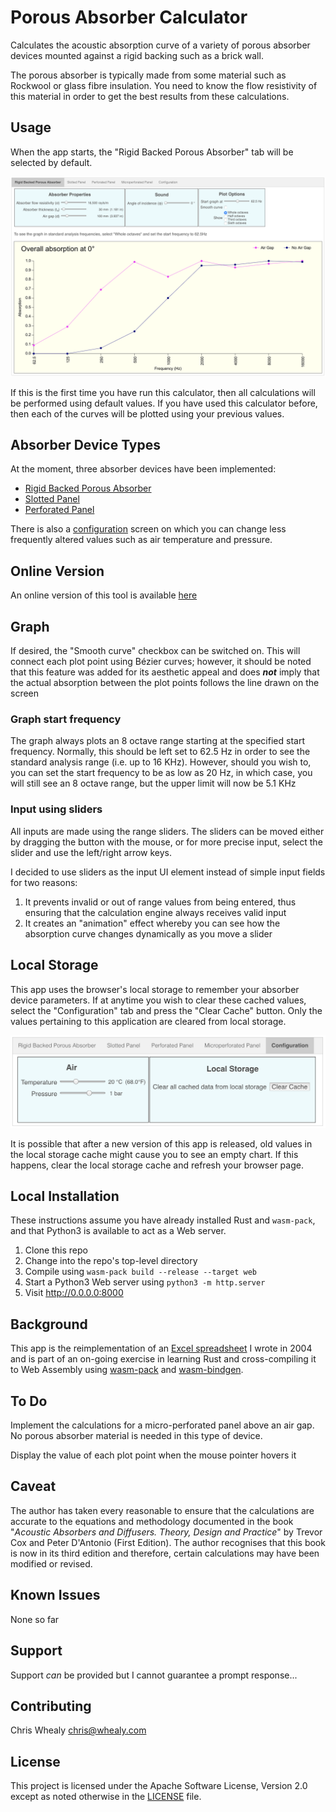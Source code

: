<a name="top"></a>
# Porous Absorber Calculator

Calculates the acoustic absorption curve of a variety of porous absorber devices mounted against a rigid backing such as a brick wall.

The porous absorber is typically made from some material such as Rockwool or glass fibre insulation.  You need to know the flow resistivity of this material in order to get the best results from these calculations.



<!--------------------------------------------------------------------------------------------------------------------->
<a name="usage"></a>
## Usage

When the app starts, the "Rigid Backed Porous Absorber" tab will be selected by default.

![Screen shot](./img/rb_porous_absorber_screen.png)

If this is the first time you have run this calculator, then all calculations will be performed using default values.  If you have used this calculator before, then each of the curves will be plotted using your previous values.



<!--------------------------------------------------------------------------------------------------------------------->
<a name="device-types"></a>
## Absorber Device Types

At the moment, three absorber devices have been implemented:

* [Rigid Backed Porous Absorber](./docs/rb_porous_absorber.md)
* [Slotted Panel](./docs/slotted_panel.md)
* [Perforated Panel](./docs/perforated_panel.md)

There is also a [configuration](./docs/configuration.md) screen on which you can change less frequently altered values such as air temperature and pressure.


<!--------------------------------------------------------------------------------------------------------------------->
<a name="online-version"></a>
## Online Version

An online version of this tool is available [here](http://whealy.com/acoustics/PA_Calculator/index.html)



<!--------------------------------------------------------------------------------------------------------------------->
<a name="graph"></a>
## Graph

If desired, the "Smooth curve" checkbox can be switched on.  This will connect each plot point using Bézier curves; however, it should be noted that this feature was added for its aesthetic appeal and does ***not*** imply that the actual absorption between the plot points follows the line drawn on the screen


### Graph start frequency

The graph always plots an 8 octave range starting at the specified start frequency.  Normally, this should be left set to 62.5 Hz in order to see the standard analysis range (i.e. up to 16 KHz).  However, should you wish to, you can set the start frequency to be as low as 20 Hz, in which case, you will still see an 8 octave range, but the upper limit will now be 5.1 KHz

### Input using sliders

All inputs are made using the range sliders.  The sliders can be moved either by dragging the button with the mouse, or for more precise input, select the slider and use the left/right arrow keys.

I decided to use sliders as the input UI element instead of simple input fields for two reasons:

1. It prevents invalid or out of range values from being entered, thus ensuring that the calculation engine always receives valid input
2. It creates an "animation" effect whereby you can see how the absorption curve changes dynamically as you move a slider



<!--------------------------------------------------------------------------------------------------------------------->
<a name="local-storage"></a>
## Local Storage

This app uses the browser's local storage to remember your absorber device parameters.  If at anytime you wish to clear these cached values, select the "Configuration" tab and press the "Clear Cache" button.  Only the values pertaining to this application are cleared from local storage.

![Configuration](./img/configuration_screen.png)

It is possible that after a new version of this app is released, old values in the local storage cache might cause you to see an empty chart.  If this happens, clear the local storage cache and refresh your browser page.



<!--------------------------------------------------------------------------------------------------------------------->
<a name="local-installation"></a>
## Local Installation

These instructions assume you have already installed Rust and `wasm-pack`, and that Python3 is available to act as a Web server.

1. Clone this repo
2. Change into the repo's top-level directory
3. Compile using `wasm-pack build --release --target web`
4. Start a Python3 Web server using `python3 -m http.server`
5. Visit <http://0.0.0.0:8000>



<!--------------------------------------------------------------------------------------------------------------------->
<a name="background"></a>
## Background

This app is the reimplementation of an [Excel spreadsheet](http://whealy.com/acoustics/Porous.html) I wrote in 2004 and is part of an on-going exercise in learning Rust and cross-compiling it to Web Assembly using [wasm-pack](https://rustwasm.github.io/wasm-pack/installer/) and [wasm-bindgen](https://rustwasm.github.io/wasm-bindgen/introduction.html).



<!--------------------------------------------------------------------------------------------------------------------->
<a name="to-do"></a>
## To Do

Implement the calculations for a micro-perforated panel above an air gap.  No porous absorber material is needed in this type of device.

Display the value of each plot point when the mouse pointer hovers it



<!--------------------------------------------------------------------------------------------------------------------->
<a name="caveat"></a>
## Caveat

The author has taken every reasonable to ensure that the calculations are accurate to the equations and methodology documented in the book "*Acoustic Absorbers and Diffusers.  Theory, Design and Practice*" by Trevor Cox and Peter D'Antonio (First Edition).  The author recognises that this book is now in its third edition and therefore, certain calculations may have been modified or revised.



<!--------------------------------------------------------------------------------------------------------------------->
<a name="known-issues"></a>
## Known Issues

None so far



<!--------------------------------------------------------------------------------------------------------------------->
<a name="support"></a>
## Support

Support *can* be provided but I cannot guarantee a prompt response...



<!--------------------------------------------------------------------------------------------------------------------->
<a name="contributing"></a>
## Contributing

Chris Whealy  <chris@whealy.com>



<!--------------------------------------------------------------------------------------------------------------------->
<a name="license"></a>
## License

This project is licensed under the Apache Software License, Version 2.0 except as noted otherwise in the [LICENSE](LICENSE) file.


